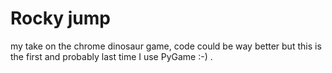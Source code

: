 # Rocky jump
my take on the chrome dinosaur game,
code could be way better but this is the first and probably last time I use PyGame :-) .
